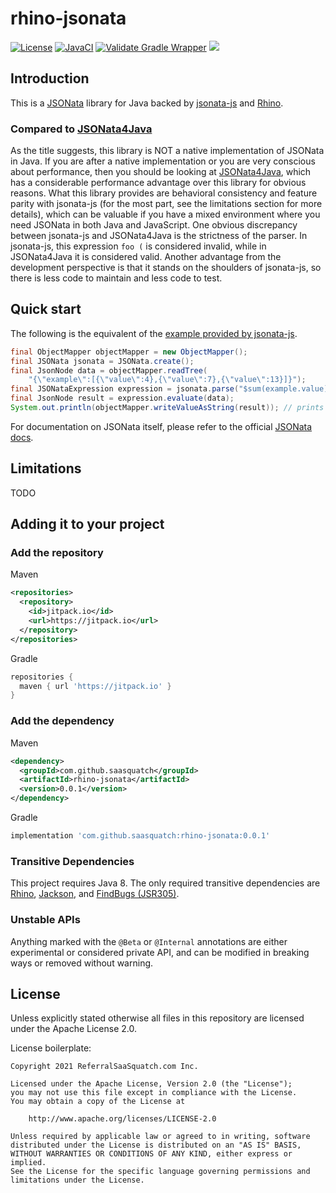 # rhino-jsonata

[![License](https://img.shields.io/badge/License-Apache%202.0-blue.svg)](https://opensource.org/licenses/Apache-2.0)
[![JavaCI](https://github.com/saasquatch/rhino-jsonata/actions/workflows/JavaCI.yml/badge.svg)](https://github.com/saasquatch/rhino-jsonata/actions/workflows/JavaCI.yml)
[![Validate Gradle Wrapper](https://github.com/saasquatch/rhino-jsonata/actions/workflows/ValidateGradleWrapper.yml/badge.svg)](https://github.com/saasquatch/rhino-jsonata/actions/workflows/ValidateGradleWrapper.yml)
[![](https://jitpack.io/v/saasquatch/rhino-jsonata.svg)](https://jitpack.io/#saasquatch/rhino-jsonata)

## Introduction

This is a [JSONata](https://jsonata.org/) library for Java backed by [jsonata-js](https://github.com/jsonata-js/jsonata) and [Rhino](https://github.com/mozilla/rhino).

### Compared to [JSONata4Java](https://github.com/IBM/JSONata4Java)

As the title suggests, this library is NOT a native implementation of JSONata in Java. If you are after a native implementation or you are very conscious about performance, then you should be looking at [JSONata4Java](https://github.com/IBM/JSONata4Java), which has a considerable performance advantage over this library for obvious reasons. What this library provides are behavioral consistency and feature parity with jsonata-js (for the most part, see the limitations section for more details), which can be valuable if you have a mixed environment where you need JSONata in both Java and JavaScript. One obvious discrepancy between jsonata-js and JSONata4Java is the strictness of the parser. In jsonata-js, this expression `foo (` is considered invalid, while in JSONata4Java it is considered valid. Another advantage from the development perspective is that it stands on the shoulders of jsonata-js, so there is less code to maintain and less code to test.

## Quick start

The following is the equivalent of the [example provided by jsonata-js](https://github.com/jsonata-js/jsonata/tree/4c54db20a9782656e25aacd45df584e7c54210e6#quick-start).

```java
final ObjectMapper objectMapper = new ObjectMapper();
final JSONata jsonata = JSONata.create();
final JsonNode data = objectMapper.readTree(
    "{\"example\":[{\"value\":4},{\"value\":7},{\"value\":13}]}");
final JSONataExpression expression = jsonata.parse("$sum(example.value)");
final JsonNode result = expression.evaluate(data);
System.out.println(objectMapper.writeValueAsString(result)); // prints 24
```

For documentation on JSONata itself, please refer to the official [JSONata docs](https://docs.jsonata.org).

## Limitations

TODO

## Adding it to your project

### Add the repository

Maven

```xml
<repositories>
  <repository>
    <id>jitpack.io</id>
    <url>https://jitpack.io</url>
  </repository>
</repositories>
```

Gradle

```gradle
repositories {
  maven { url 'https://jitpack.io' }
}
```

### Add the dependency

Maven

```xml
<dependency>
  <groupId>com.github.saasquatch</groupId>
  <artifactId>rhino-jsonata</artifactId>
  <version>0.0.1</version>
</dependency>
```

Gradle

```gradle
implementation 'com.github.saasquatch:rhino-jsonata:0.0.1'
```

### Transitive Dependencies

This project requires Java 8. The only required transitive dependencies are [Rhino](https://github.com/mozilla/rhino), [Jackson](https://github.com/FasterXML/jackson), and [FindBugs (JSR305)](http://findbugs.sourceforge.net/).

### Unstable APIs

Anything marked with the `@Beta` or `@Internal` annotations are either experimental or considered private API, and can be modified in breaking ways or removed without warning.

## License

Unless explicitly stated otherwise all files in this repository are licensed under the Apache
License 2.0.

License boilerplate:

```
Copyright 2021 ReferralSaaSquatch.com Inc.

Licensed under the Apache License, Version 2.0 (the "License");
you may not use this file except in compliance with the License.
You may obtain a copy of the License at

    http://www.apache.org/licenses/LICENSE-2.0

Unless required by applicable law or agreed to in writing, software
distributed under the License is distributed on an "AS IS" BASIS,
WITHOUT WARRANTIES OR CONDITIONS OF ANY KIND, either express or implied.
See the License for the specific language governing permissions and
limitations under the License.
```
